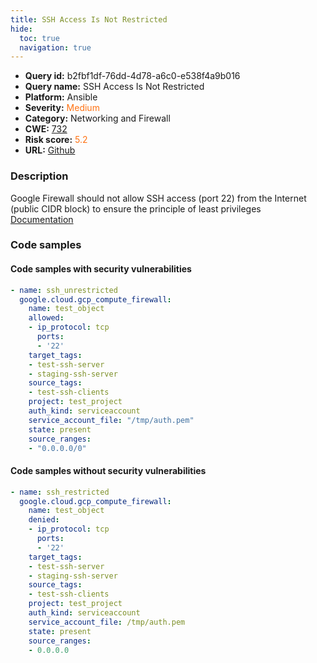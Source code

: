 ```yaml
---
title: SSH Access Is Not Restricted
hide:
  toc: true
  navigation: true
---
```


<style>
  .highlight .hll {
    background-color: #ff171742;
  }
  .md-content {
    max-width: 1100px;
    margin: 0 auto;
  }
</style>

-   **Query id:** b2fbf1df-76dd-4d78-a6c0-e538f4a9b016
-   **Query name:** SSH Access Is Not Restricted
-   **Platform:** Ansible
-   **Severity:** <span style="color:#ff7213">Medium</span>
-   **Category:** Networking and Firewall
-   **CWE:** <a href="https://cwe.mitre.org/data/definitions/732.html" onclick="newWindowOpenerSafe(event, 'https://cwe.mitre.org/data/definitions/732.html')">732</a>
-   **Risk score:** <span style="color:#ff7213">5.2</span>
-   **URL:** [Github](https://github.com/Checkmarx/kics/tree/master/assets/queries/ansible/gcp/ssh_access_is_not_restricted)

### Description
Google Firewall should not allow SSH access (port 22) from the Internet (public CIDR block) to ensure the principle of least privileges<br>
[Documentation](https://docs.ansible.com/ansible/latest/collections/google/cloud/gcp_compute_firewall_module.html)

### Code samples
#### Code samples with security vulnerabilities
```yaml title="Positive test num. 1 - yaml file" hl_lines="6"
- name: ssh_unrestricted
  google.cloud.gcp_compute_firewall:
    name: test_object
    allowed:
    - ip_protocol: tcp
      ports:
      - '22'
    target_tags:
    - test-ssh-server
    - staging-ssh-server
    source_tags:
    - test-ssh-clients
    project: test_project
    auth_kind: serviceaccount
    service_account_file: "/tmp/auth.pem"
    state: present
    source_ranges:
    - "0.0.0.0/0"

```


#### Code samples without security vulnerabilities
```yaml title="Negative test num. 1 - yaml file"
- name: ssh_restricted
  google.cloud.gcp_compute_firewall:
    name: test_object
    denied:
    - ip_protocol: tcp
      ports:
      - '22'
    target_tags:
    - test-ssh-server
    - staging-ssh-server
    source_tags:
    - test-ssh-clients
    project: test_project
    auth_kind: serviceaccount
    service_account_file: /tmp/auth.pem
    state: present
    source_ranges:
    - 0.0.0.0

```

